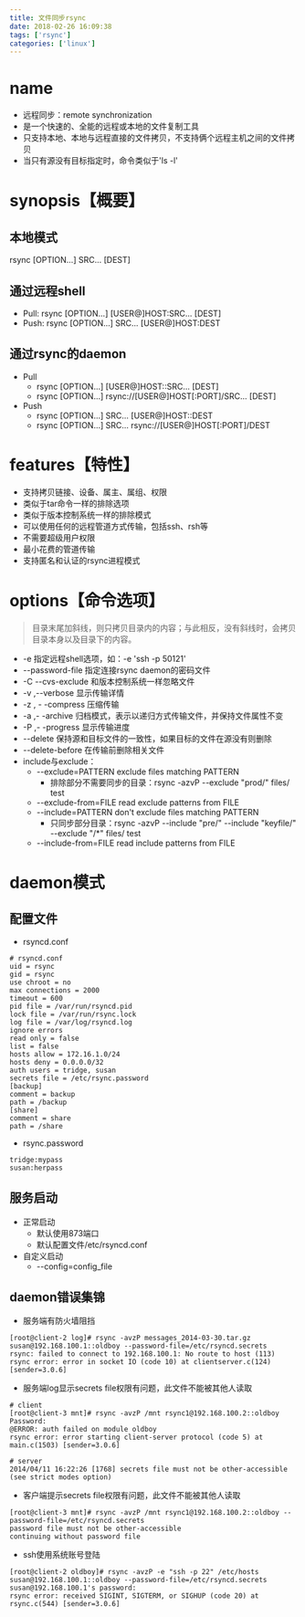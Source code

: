 ```yaml
---
title: 文件同步rsync
date: 2018-02-26 16:09:38
tags: ['rsync']
categories: ['linux']
---
```

# name
* 远程同步：remote synchronization
* 是一个快速的、全能的远程或本地的文件复制工具
* 只支持本地、本地与远程直接的文件拷贝，不支持俩个远程主机之间的文件拷贝
* 当只有源没有目标指定时，命令类似于'ls -l'

# synopsis【概要】
## 本地模式
rsync [OPTION...] SRC... [DEST]
## 通过远程shell
* Pull: rsync [OPTION...] [USER@]HOST:SRC... [DEST]
* Push: rsync [OPTION...] SRC... [USER@]HOST:DEST

## 通过rsync的daemon
* Pull
    - rsync [OPTION...] [USER@]HOST::SRC... [DEST]
    - rsync [OPTION...] rsync://[USER@]HOST[:PORT]/SRC... [DEST]
* Push
    - rsync [OPTION...] SRC... [USER@]HOST::DEST
    - rsync [OPTION...] SRC... rsync://[USER@]HOST[:PORT]/DEST

# features【特性】
* 支持拷贝链接、设备、属主、属组、权限
* 类似于tar命令一样的排除选项
* 类似于版本控制系统一样的排除模式
* 可以使用任何的远程管道方式传输，包括ssh、rsh等
* 不需要超级用户权限
* 最小花费的管道传输
* 支持匿名和认证的rsync进程模式

# options【命令选项】
>目录末尾加斜线，则只拷贝目录内的内容；与此相反，没有斜线时，会拷贝目录本身以及目录下的内容。

* -e 指定远程shell选项，如：-e 'ssh -p 50121'
* --password-file 指定连接rsync daemon的密码文件
* -C --cvs-exclude 和版本控制系统一样忽略文件
* -v ,--verbose  显示传输详情
* -z , - -compress 压缩传输
* -a ,- -archive 归档模式，表示以递归方式传输文件，并保持文件属性不变
* -P ,- -progress 显示传输进度
* --delete 保持源和目标文件的一致性，如果目标的文件在源没有则删除
* --delete-before 在传输前删除相关文件
* include与exclude：
    - --exclude=PATTERN       exclude files matching PATTERN
        + 排除部分不需要同步的目录：rsync -azvP --exclude "prod/" files/ test 
    - --exclude-from=FILE     read exclude patterns from FILE
    - --include=PATTERN       don't exclude files matching PATTERN
        +  只同步部分目录：rsync -azvP --include "pre/" --include "keyfile/" --exclude "/*" files/ test     
    - --include-from=FILE     read include patterns from FILE

# daemon模式
## 配置文件
* rsyncd.conf

```
# rsyncd.conf
uid = rsync
gid = rsync
use chroot = no
max connections = 2000
timeout = 600
pid file = /var/run/rsyncd.pid
lock file = /var/run/rsync.lock
log file = /var/log/rsyncd.log
ignore errors
read only = false
list = false
hosts allow = 172.16.1.0/24
hosts deny = 0.0.0.0/32
auth users = tridge, susan
secrets file = /etc/rsync.password
[backup]
comment = backup
path = /backup
[share]
comment = share
path = /share 
```

*  rsync.password

```
tridge:mypass
susan:herpass
```

## 服务启动
* 正常启动 
    -  默认使用873端口
    -  默认配置文件/etc/rsyncd.conf
* 自定义启动
    - --config=config_file

## daemon错误集锦
* 服务端有防火墙阻挡

```
[root@client-2 log]# rsync -avzP messages_2014-03-30.tar.gz susan@192.168.100.1::oldboy --password-file=/etc/rsyncd.secrets
rsync: failed to connect to 192.168.100.1: No route to host (113)
rsync error: error in socket IO (code 10) at clientserver.c(124) [sender=3.0.6]
```

* 服务端log显示secrets file权限有问题，此文件不能被其他人读取

```
# client
[root@client-3 mnt]# rsync -avzP /mnt rsync1@192.168.100.2::oldboy
Password: 
@ERROR: auth failed on module oldboy
rsync error: error starting client-server protocol (code 5) at main.c(1503) [sender=3.0.6]

# server
2014/04/11 16:22:26 [1768] secrets file must not be other-accessible (see strict modes option) 
```

* 客户端提示secrets file权限有问题，此文件不能被其他人读取

```
[root@client-3 mnt]# rsync -avzP /mnt rsync1@192.168.100.2::oldboy --password-file=/etc/rsyncd.secrets 
password file must not be other-accessible
continuing without password file 
```

* ssh使用系统账号登陆

```
[root@client-2 oldboy]# rsync -avzP -e "ssh -p 22" /etc/hosts susan@192.168.100.1::oldboy --password-file=/etc/rsyncd.secrets
susan@192.168.100.1's password: 
rsync error: received SIGINT, SIGTERM, or SIGHUP (code 20) at rsync.c(544) [sender=3.0.6]
```

